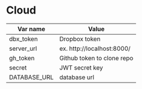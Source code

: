 # Cloud
|Var name    |Value                     |
|------------|--------------------------|
|dbx_token   |Dropbox token             |
|server_url  |ex. http://localhost:8000/|
|gh_token    |Github token to clone repo|
|secret      |JWT secret key            |
|DATABASE_URL|database url              |
